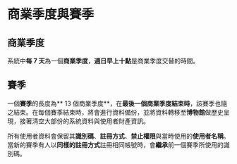 # 商業季度與賽季

## 商業季度

系統中**每 7 天**為一個**商業季度**，**週日早上十點**是商業季度交替的時間。

## 賽季

一個**賽季**的長度為** 13 個商業季度**，在**最後一個商業季度結束時**，該賽季也隨之結束。在每個賽季結束時，將會進行資料備份，並將資料轉移至**博物館**做歷史呈現，接著清空大部份的系統資料與使用者財產資訊。

所有使用者資料會保留其**識別碼**、**註冊方式**、**禁止權限**與當時使用的**使用者名稱**。當新的賽季有人以**同樣的註冊方式**註冊相同帳號時，會**繼承**前一個賽季所使用的識別碼。